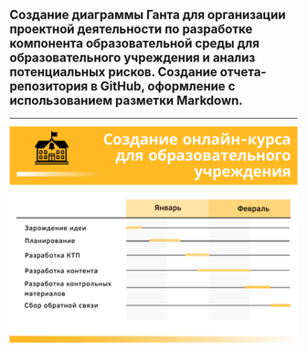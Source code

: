 
## Создание диаграммы Ганта для организации проектной деятельности по разработке компонента образовательной среды для образовательного учреждения и анализ потенциальных рисков. Создание отчета-репозитория в GitHub, оформление с использованием разметки Markdown.

***


![Image alt](https://github.com/KsushaSeliv/it-project/blob/main/ИСР%201.2/Создание%20онлайн-курса%20для%20образовательного%20учреждения.png)
